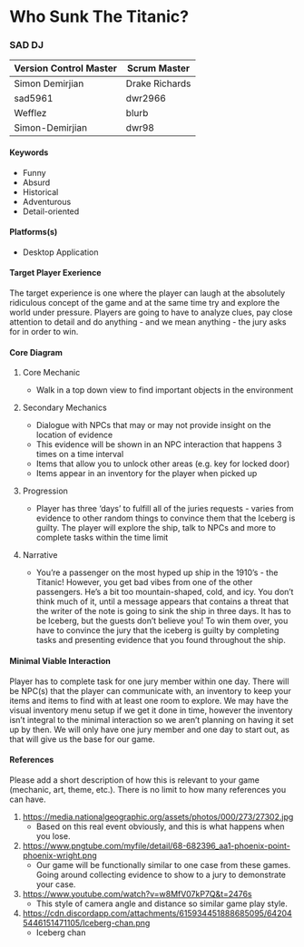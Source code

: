 # Who Sunk The Titanic?

### SAD DJ

| Version Control Master | Scrum Master    |
| ---------------------- | --------------- |
| Simon Demirjian        | Drake Richards  |
| sad5961                | dwr2966         |
| Wefflez                | blurb           |
| Simon-Demirjian        | dwr98           |

#### Keywords

-  Funny
-  Absurd
-  Historical
-  Adventurous
-  Detail-oriented

#### Platforms(s)

-   Desktop Application

#### Target Player Exerience

The target experience is one where the player can laugh at the absolutely ridiculous concept of the game and at the same time try and explore the world under pressure. Players are going to have to analyze clues, pay close attention to detail and do anything - and we mean anything - the jury asks for in order to win.

#### Core Diagram

1.  Core Mechanic

    -    Walk in a top down view to find important objects in the environment

2.  Secondary Mechanics

    -   Dialogue with NPCs that may or may not provide insight on the location of evidence
    -   This evidence will be shown in an NPC interaction that happens 3 times on a time interval
    -   Items that allow you to unlock other areas (e.g. key for locked door)
    -   Items appear in an inventory for the player when picked up


3.  Progression

    -   Player has three ‘days’ to fulfill all of the juries requests - varies from evidence to other random things to convince them that the Iceberg is guilty.  The player will explore the ship, talk to NPCs and more to complete tasks within the time limit

4.  Narrative

    -   You’re a passenger on the most hyped up ship in the 1910’s - the Titanic! However, you get bad vibes from one of the other passengers. He’s a bit too mountain-shaped, cold, and icy. You don’t think much of it, until a message appears that contains a threat that the writer of the note is going to sink the ship in three days.  It has to be Iceberg, but the guests don’t believe you! To win them over, you have to convince the jury that the iceberg is guilty by completing tasks and presenting evidence that you found throughout the ship.

#### Minimal Viable Interaction

Player has to complete task for one jury member within one day. There will be NPC(s) that the player can communicate with, an inventory to keep your items and items to find with at least one room to explore. We may have the visual inventory menu setup if we get it done in time, however the inventory isn’t integral to the minimal interaction so we aren’t planning on having it set up by then.  We will only have one jury member and one day to start out, as that will give us the base for our game.

#### References

Please add a short description of how this is relevant to your game (mechanic, art, theme, etc.). There is no limit to how many references you can have.

1.  https://media.nationalgeographic.org/assets/photos/000/273/27302.jpg
    -  Based on this real event obviously, and this is what happens when you lose.
2.  https://www.pngtube.com/myfile/detail/68-682396_aa1-phoenix-point-phoenix-wright.png
    -  Our game will be functionally similar to one case from these games. Going around collecting evidence to show to a jury to demonstrate your case.
3. https://www.youtube.com/watch?v=w8MfV07kP7Q&t=2476s
    -  This style of camera angle and distance so similar game play style.
4.  https://cdn.discordapp.com/attachments/615934451888685095/642045446151471105/Iceberg-chan.png
    -  Iceberg chan
